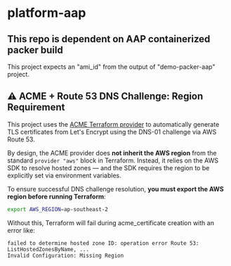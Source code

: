 # platform-aap

## This repo is dependent on AAP containerized packer build
This project expects an "ami_id" from the output of "demo-packer-aap" project.


## ⚠️ ACME + Route 53 DNS Challenge: Region Requirement

This project uses the [ACME Terraform provider](https://registry.terraform.io/providers/vancluever/acme/latest) to automatically generate TLS certificates from Let's Encrypt using the DNS-01 challenge via AWS Route 53.

By design, the ACME provider does **not inherit the AWS region** from the standard `provider "aws"` block in Terraform. Instead, it relies on the AWS SDK to resolve hosted zones — and the SDK requires the region to be explicitly set via environment variables.

To ensure successful DNS challenge resolution, **you must export the AWS region before running Terraform**:

```bash
export AWS_REGION=ap-southeast-2
```

Without this, Terraform will fail during acme_certificate creation with an error like:
```text
failed to determine hosted zone ID: operation error Route 53: ListHostedZonesByName, ...
Invalid Configuration: Missing Region
```